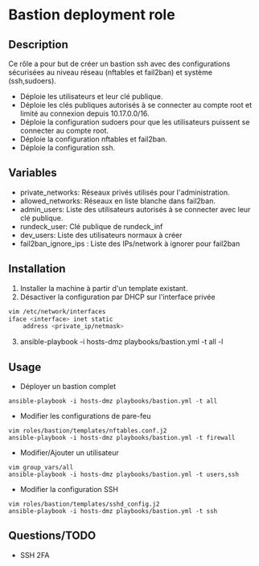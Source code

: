 # Bastion deployment role

## Description

Ce rôle a pour but de créer un bastion ssh avec des configurations sécurisées au niveau réseau (nftables et fail2ban) et système (ssh,sudoers).
- Déploie les utilisateurs et leur clé publique.
- Déploie les clés publiques autorisés à se connecter au compte root et limité au connexion depuis 10.17.0.0/16.
- Déploie la configuration sudoers pour que les utilisateurs puissent se connecter au compte root.
- Déploie la configuration nftables et fail2ban.
- Déploie la configuration ssh.

## Variables

- private_networks: Réseaux privés utilisés pour l'administration.
- allowed_networks: Réseaux en liste blanche dans fail2ban.
- admin_users: Liste des utilisateurs autorisés à se connecter avec leur clé publique.
- rundeck_user: Clé publique de rundeck_inf
- dev_users: Liste des utilisateurs normaux à créer
- fail2ban_ignore_ips : Liste des IPs/network à ignorer pour fail2ban

## Installation

1. Installer la machine à partir d'un template existant.
2. Désactiver la configuration par DHCP sur l'interface privée
```bash
vim /etc/network/interfaces
iface <interface> inet static
    address <private_ip/netmask>
```
3. ansible-playbook -i hosts-dmz playbooks/bastion.yml -t all -l <hostname>

## Usage

- Déployer un bastion complet
```
ansible-playbook -i hosts-dmz playbooks/bastion.yml -t all
```
- Modifier les configurations de pare-feu
```
vim roles/bastion/templates/nftables.conf.j2
ansible-playbook -i hosts-dmz playbooks/bastion.yml -t firewall
```
- Modifier/Ajouter un utilisateur
```
vim group_vars/all
ansible-playbook -i hosts-dmz playbooks/bastion.yml -t users,ssh
```
- Modifier la configuration SSH
```
vim roles/bastion/templates/sshd_config.j2
ansible-playbook -i hosts-dmz playbooks/bastion.yml -t ssh
```

## Questions/TODO

- SSH 2FA
